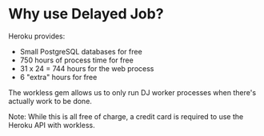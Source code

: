 <!SLIDE>
# Why use Delayed Job?

Heroku provides:

   * Small PostgreSQL databases for free
   * 750 hours of process time for free
   * 31 x 24 = 744 hours for the web process
   * 6 "extra" hours for free

The workless gem allows us to only run DJ worker processes when there's
actually work to be done.

Note: While this is all free of charge, a credit card is required to use the
Heroku API with workless.
